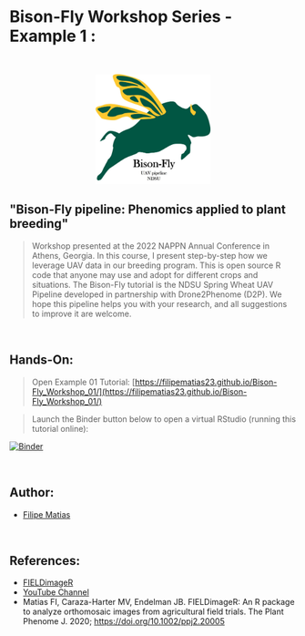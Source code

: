 # Bison-Fly Workshop Series - Example 1 : 

<br />

<p align="center">
<a href="https://github.com/OpenDroneMap/FIELDimageR"><img src="https://raw.githubusercontent.com/filipematias23/images/master/readme/BisonFly.jpg" width=40% height=40% title="Watch the video"></a>
</p>

## "Bison-Fly pipeline: Phenomics applied to plant breeding"

> Workshop presented at the 2022 NAPPN Annual Conference in Athens, Georgia. In this course, I present step-by-step how we leverage UAV data in our breeding program. This is open source R code that anyone may use and adopt for different crops and situations. The Bison-Fly tutorial is the NDSU Spring Wheat UAV Pipeline developed in partnership with Drone2Phenome (D2P). We hope this pipeline helps you with your research, and all suggestions to improve it are welcome. 

<br />

## Hands-On:

> Open Example 01 Tutorial: [https://filipematias23.github.io/Bison-Fly_Workshop_01/](https://filipematias23.github.io/Bison-Fly_Workshop_01/)

> Launch the Binder button below to open a virtual RStudio (running this tutorial online):

[![Binder](https://mybinder.org/badge_logo.svg)](https://mybinder.org/v2/gh/filipematias23/Bison-Fly_Workshop_01.git/master?urlpath=rstudio)

<br />

## Author: 
* [Filipe Matias](https://github.com/filipematias23)

<br />

## References:
* [FIELDimageR](https://github.com/OpenDroneMap/FIELDimageR)
* [YouTube Channel](https://www.youtube.com/channel/UCeOLCtHrnh2tOosDdRobe8g?view_as=subscriber)
* Matias FI, Caraza-Harter MV, Endelman JB. FIELDimageR: An R package to analyze orthomosaic images from agricultural field trials. The Plant Phenome J. 2020; https://doi.org/10.1002/ppj2.20005



